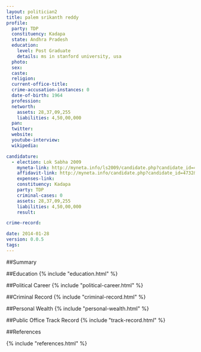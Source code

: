 ```yaml
---
layout: politician2
title: palem srikanth reddy
profile: 
  party: TDP
  constituency: Kadapa
  state: Andhra Pradesh
  education: 
    level: Post Graduate
    details: ms in stanford university, usa
  photo: 
  sex: 
  caste: 
  religion: 
  current-office-title: 
  crime-accusation-instances: 0
  date-of-birth: 1964
  profession: 
  networth: 
    assets: 28,37,09,255
    liabilities: 4,50,00,000
  pan: 
  twitter: 
  website: 
  youtube-interview: 
  wikipedia: 

candidature: 
  - election: Lok Sabha 2009
    myneta-link: http://myneta.info/ls2009/candidate.php?candidate_id=4732
    affidavit-link: http://myneta.info/candidate.php?candidate_id=4732&scan=original
    expenses-link: 
    constituency: Kadapa 
    party: TDP
    criminal-cases: 0
    assets: 28,37,09,255
    liabilities: 4,50,00,000
    result:  

crime-record: 

date: 2014-01-28
version: 0.0.5
tags: 
---
```

##Summary


##Education
{% include "education.html" %}


##Political Career
{% include "political-career.html" %}


##Criminal Record
{% include "criminal-record.html" %}


##Personal Wealth
{% include "personal-wealth.html" %}


##Public Office Track Record
{% include "track-record.html" %}


##References


{% include "references.html" %}